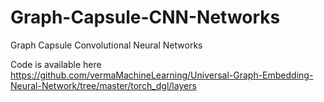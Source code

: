 # Graph-Capsule-CNN-Networks 

Graph Capsule Convolutional Neural Networks

Code is available here https://github.com/vermaMachineLearning/Universal-Graph-Embedding-Neural-Network/tree/master/torch_dgl/layers

